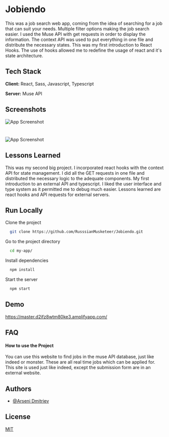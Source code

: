 
# Jobiendo

This was a job search web app, coming from the idea of searching for a job that can suit your needs. Multiple filter options making the job search easier. I used the Muse API with get requests in order to display the information. The context API was used to put everything in one file and distribute the necessary states. This was my first introduction to React Hooks. The use of hooks allowed me to redefine the usage of react and it's state architecture.

## Tech Stack

**Client:** React, Sass, Javascript, Typescript

**Server:** Muse API

## Screenshots

![App Screenshot](https://photos-webapp-portfolio.s3.us-east-2.amazonaws.com/master_optimized.d2ifz8wtm80ke3.amplifyapp.com_search.png)

#

![App Screenshot](https://photos-webapp-portfolio.s3.us-east-2.amazonaws.com/Jobs-image+png-list.png)


## Lessons Learned

This was my second big project. I incorporated react hooks with the context API for state management. I did all the GET requests in one file and distributed the necessary logic to the adequate components. My first introduction to an external API and typescript. I liked the user interface and type system as it permitted me to debug much easier. Lessons learned are react hooks and API requests for external servers.
## Run Locally

Clone the project

```bash
  git clone https://github.com/RusssianMusketeer/Jobiendo.git
```

Go to the project directory

```bash
  cd my-app/
```

Install dependencies

```bash
  npm install
```

Start the server

```bash
  npm start
```


## Demo

https://master.d2ifz8wtm80ke3.amplifyapp.com/


## FAQ

#### How to use the Project

You can use this website to find jobs in the muse API database, just like indeed or monster. These are all real time jobs which can be applied for. This site is used just like indeed, except the submission form are in an external website.




## Authors

- [@Arseni Dmitriev](https://github.com/RusssianMusketeer)


## License

[MIT](https://choosealicense.com/licenses/mit/)

